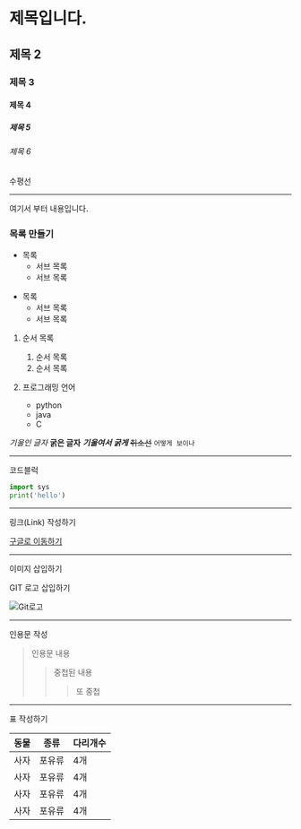 
# 제목입니다.
## 제목 2
### 제목 3
#### 제목 4
##### 제목 5
###### 제목 6

수평선

-----

여기서 부터 내용입니다.


### 목록 만들기

- 목록
	- 서브 목록
	- 서브 목록

+ 목록
	+ 서브 목록
	+ 서브 목록

1. 순서 목록
	1. 순서 목록
	2. 순서 목록

1. 프로그래밍 언어
	- python
	- java
	- C

*기울인 글자*
**굵은 글자**
***기울여서 굵게***
~~취소선~~
`어떻게 보이나`

--------

코드블럭

```python
import sys
print('hello')
```

-------

링크(Link) 작성하기

[구글로 이동하기](https://google.com)


------

이미지 삽입하기

GIT 로고 삽입하기

![Git로고](https://git-scm.com/images/logo@2x.png)

------

인용문 작성

> 인용문 내용
> > 중첩된 내용
> >
> > > 또 중첩

--------

표 작성하기

| 동물 | 종류 | 다리개수 |
| --- | --- | --- |
| 사자 | 포유류 | 4개 |
| 사자 | 포유류 | 4개 |
| 사자 | 포유류 | 4개 |
| 사자 | 포유류 | 4개 |

